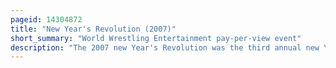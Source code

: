 ```yaml
---
pageid: 14304872
title: "New Year's Revolution (2007)"
short_summary: "World Wrestling Entertainment pay-per-view event"
description: "The 2007 new Year's Revolution was the third annual new Year's Revolution professional Wrestling pay-per-view Event produced by World Wrestling Entertainment. It was held exclusively for Wrestlers from the Promotion's raw Brand Division. It took Place on January 7, 2007, at Kemper Arena in Kansas City, Missouri. New Year's Revolution Ppv was discontinued after this 2007 Event due to the Reduction in the Number of Ppvs per Year following Wwe's Discontinuation of brand-exclusive Ppvs after wrestlemania 23 in April. In january 2020 Wwe revived the Event's Name for a Series of wwe Live Shows called the new Year's Revolution Tour and then revived it again for a special smackdown Episode in january 2024."
---
```

